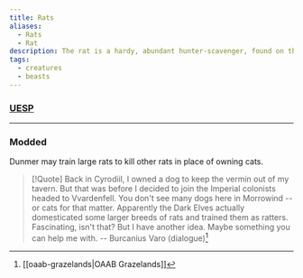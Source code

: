 ```yaml
---
title: Rats
aliases:
  - Rats
  - Rat
description: The rat is a hardy, abundant hunter-scavenger, found on the land surface and in natural and excavated underground environments.
tags:
  - creatures
  - beasts
---
```

### [UESP](https://en.uesp.net/wiki/Morrowind:Beasts#Rat)

***
### Modded
Dunmer may train large rats to kill other rats in place of owning cats.

> [!Quote]
> Back in Cyrodiil, I owned a dog to keep the vermin out of my tavern. But that was before I decided to join the Imperial colonists headed to Vvardenfell. You don't see many dogs here in Morrowind -- or cats for that matter. Apparently the Dark Elves actually domesticated some larger breeds of rats and trained them as ratters. Fascinating, isn't that? But I have another idea. Maybe something you can help me with.
> -- Burcanius Varo (dialogue)[^1]

[^1]: [[oaab-grazelands|OAAB Grazelands]]